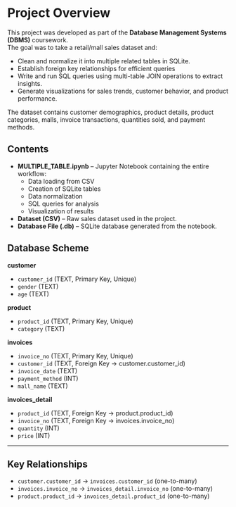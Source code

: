 # Project Overview
This project was developed as part of the **Database Management Systems (DBMS)** coursework.  
The goal was to take a retail/mall sales dataset and:

- Clean and normalize it into multiple related tables in SQLite.
- Establish foreign key relationships for efficient queries
- Write and run SQL queries using multi-table JOIN operations to extract insights.
- Generate visualizations for sales trends, customer behavior, and product performance.

The dataset contains customer demographics, product details, product categories, malls, invoice transactions, quantities sold, and payment methods.


## Contents
- **MULTIPLE_TABLE.ipynb** – Jupyter Notebook containing the entire workflow:
  - Data loading from CSV
  - Creation of SQLite tables
  - Data normalization
  - SQL queries for analysis
  - Visualization of results
- **Dataset (CSV)** – Raw sales dataset used in the project.
- **Database File (.db)** – SQLite database generated from the notebook.



## Database Scheme
**customer**
- `customer_id` (TEXT, Primary Key, Unique)
- `gender` (TEXT)
- `age` (TEXT)

**product**
- `product_id` (TEXT, Primary Key, Unique)
- `category` (TEXT)

**invoices**
- `invoice_no` (TEXT, Primary Key, Unique)
- `customer_id` (TEXT, Foreign Key → customer.customer_id)
- `invoice_date` (TEXT)
- `payment_method` (INT)
- `mall_name` (TEXT)

**invoices_detail**
- `product_id` (TEXT, Foreign Key → product.product_id)
- `invoice_no` (TEXT, Foreign Key → invoices.invoice_no)
- `quantity` (INT)
- `price` (INT)

---

## Key Relationships
- `customer.customer_id` → `invoices.customer_id` (one-to-many)
- `invoices.invoice_no` → `invoices_detail.invoice_no` (one-to-many)
- `product.product_id` → `invoices_detail.product_id` (one-to-many)
